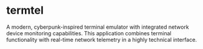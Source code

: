 # termtel
A modern, cyberpunk-inspired terminal emulator with integrated network device monitoring capabilities. This application combines terminal functionality with real-time network telemetry in a highly technical interface.
